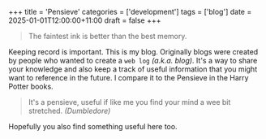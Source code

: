 +++
title = 'Pensieve'
categories = ['development']
tags = ['blog']
date = 2025-01-01T12:00:00+11:00
draft = false
+++

> The faintest ink is better than the best memory.

Keeping record is important. This is my blog. Originally blogs were created by people who wanted to create a `web log` _(a.k.a. blog)_. It's a way to share your knowledge and also keep a track of useful information that you might want to reference in the future. I compare it to the Pensieve in the Harry Potter books.

> It's a pensieve, useful if like me you find your mind a wee bit stretched. _(Dumbledore)_

Hopefully you also find something useful here too.
